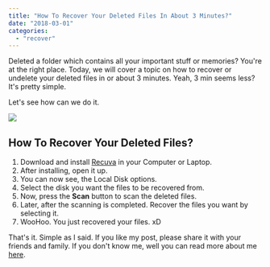 ```yaml
---
title: "How To Recover Your Deleted Files In About 3 Minutes?"
date: "2018-03-01"
categories: 
  - "recover"
---
```


Deleted a folder which contains all your important stuff or memories? You're at the right place. Today, we will cover a topic on how to recover or undelete your deleted files in or about 3 minutes. Yeah, 3 min seems less? It's pretty simple.  
  
Let's see how can we do it.  
  

[![](posts/2018/03/images/how-to-recover-deleted-file-from-your-pc.jpg)](https://4.bp.blogspot.com/-TqUXdKE9HEI/Wpg1y_rtXHI/AAAAAAAANWg/sYu1JAkMflc8Zc8V8hRnYS0ut14xZe_PgCLcBGAs/s1600/how-to-recover-deleted-file-from-your-pc.jpg)

  
  
  

## How To Recover Your Deleted Files?

1. Download and install [Recuva](https://www.ccleaner.com/recuva) in your Computer or Laptop.
2. After installing, open it up.
3. You can now see, the Local Disk options. 
4. Select the disk you want the files to be recovered from.
5. Now, press the **Scan** button to scan the deleted files.
6. Later, after the scanning is completed. Recover the files you want by selecting it.
7. WooHoo. You just recovered your files. xD

  

That's it. Simple as I said. If you like my post, please share it with your friends and family. If you don't know me, well you can read more about me [here](https://sastaeinstein.com/p/about.html).
